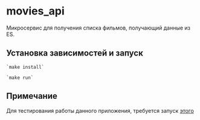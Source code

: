 # movies_api

Микросервис для получения списка фильмов, получающий данные из ES.

## Установка зависимостей и запуск
    `make install`

    `make run`

## Примечание

Для тестирования работы данного приложения, требуется запуск [этого](https://github.com/wiky-avis/etl-sql-elasticsearch)
